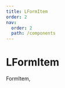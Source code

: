 ```yaml
---
title: LFormItem
order: 2
nav:
  order: 2
  path: /components
---
```


# LFormItem

FormItem,

<code src='./demos/Demo1.tsx'>
<code src='./demos/Demo2.tsx'>
